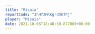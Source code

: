```yaml
---
title: "Misaia"
reportCode: "3hHY2MRKgrdDkTPj"
player: "Misaia"
date: 2021-10-06T18:48:50.877000+00:00
---
```

